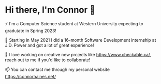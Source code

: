 # Hi there, I'm Connor 👋

⚡ I'm a Computer Science student at Western University expecting to gradutate in Spring 2023!

🤔 Starting in May 2021 I did a 16-month Software Development internship at J.D. Power and got a lot of great experience!

🔭 I love working on creative new projects like https://www.checkable.ca/, reach out to me if you'd like to collaborate!

📫 You can contact me through my personal website https://connorhaines.net/

<!--
**connor2033/connor2033** is a ✨ _special_ ✨ repository because its `README.md` (this file) appears on your GitHub profile.

Here are some ideas to get you started:

- 🔭 I’m currently working on ...
- 🌱 I’m currently learning ...
- 👯 I’m looking to collaborate on ...
- 🤔 I’m looking for help with ...
- 💬 Ask me about ...
- 📫 How to reach me: ...
- 😄 Pronouns: ...
- ⚡ Fun fact: ...
-->
